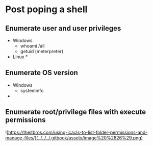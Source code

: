 # Post poping a shell

## Enumerate user and user privileges

* Windows
  * whoami /all
  * getuid \(meterpreter\)
* Linux
  * 

## Enumerate OS version

* Windows 
  * systeminfo
* 
## Enumerate root/privilege files with execute permissions

![https://theitbros.com/using-icacls-to-list-folder-permissions-and-manage-files/](../../../.gitbook/assets/image%20%2826%29.png)




